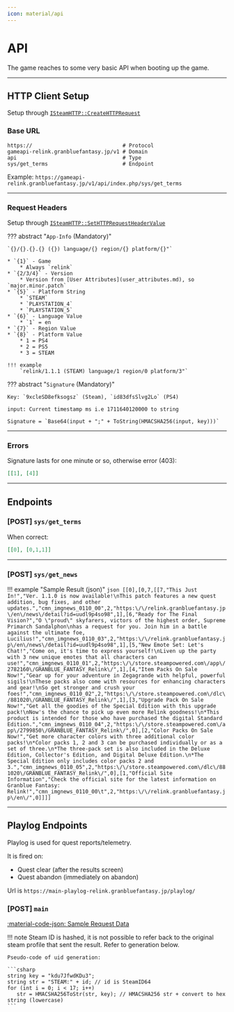 ```yaml
---
icon: material/api
---
```


# API

The game reaches to some very basic API when booting up the game.

---

## HTTP Client Setup

Setup through [`ISteamHTTP::CreateHTTPRequest`](https://partner.steamgames.com/doc/api/ISteamHTTP#CreateHTTPRequest)

### Base URL

```
https://                             # Protocol
gameapi-relink.granbluefantasy.jp/v1 # Domain
api                                  # Type
sys/get_terms                        # Endpoint
```

Example: `https://gameapi-relink.granbluefantasy.jp/v1/api/index.php/sys/get_terms`

---

### Request Headers

Setup through [`ISteamHTTP::SetHTTPRequestHeaderValue`](https://partner.steamgames.com/doc/api/ISteamHTTP#SetHTTPRequestHeaderValue)

??? abstract "`App-Info` (Mandatory)"

    `{}/{}.{}.{} ({}) language/{} region/{} platform/{}"`

    * `{1}` - Game
        * Always `relink`
    * `{2/3/4}` - Version
        * Version from [User Attributes](user_attributes.md), so `major.minor.patch`
    * `{5}` - Platform String
        * `STEAM`
        * `PLAYSTATION_4`
        * `PLAYSTATION_5`
    * `{6}` - Language Value
        * `1` = en
    * `{7}` - Region Value
    * `{8}` - Platform Value
        * 1 = PS4
        * 2 = PS5
        * 3 = STEAM

    !!! example
        `relink/1.1.1 (STEAM) language/1 region/0 platform/3"`

??? abstract "`Signature` (Mandatory)"

    Key: `9xcleSD8efksogsz` (Steam), `id83dfsSlvg2Lo` (PS4)

    input: Current timestamp ms i.e 1711640120000 to string

    Signature = `Base64(input + ";" + ToString(HMACSHA256(input, key)))`

---

### Errors

Signature lasts for one minute or so, otherwise error (403):

```json
[[1], [4]]
```

---

## Endpoints

### [POST] `sys/get_terms`

When correct:
```json
[[0], [0,1,1]]
```

---

### [POST] `sys/get_news`

!!! example "Sample Result (json)"
    ```json
    [[0],[0,7,[[7,"This Just In!","Ver. 1.1.0 is now available!\nThis patch features a new quest addition, bug fixes, and other updates.","cmn_imgnews_0110_00",2,"https:\/\/relink.granbluefantasy.jp\/en\/news\/detail?id=uudl9p4so98",1],[6,"Ready for The Final Vision?","O \"proud\" skyfarers, victors of the highest order, Supreme Primarch Sandalphon\nhas a request for you. Join him in a battle against the ultimate foe, Lucilius!","cmn_imgnews_0110_03",2,"https:\/\/relink.granbluefantasy.jp\/en\/news\/detail?id=uudl9p4so98",1],[5,"New Emote Set: Let's Chat!","Come on, it's time to express yourself!\nLiven up the party with 3 new unique emotes that all characters can use!","cmn_imgnews_0110_01",2,"https:\/\/store.steampowered.com\/app\/2782160\/GRANBLUE_FANTASY_Relink\/",1],[4,"Item Packs On Sale Now!","Gear up for your adventure in Zegagrande with helpful, powerful sigils!\nThese packs also come with resources for enhancing characters and gear!\nSo get stronger and crush your foes!","cmn_imgnews_0110_02",2,"https:\/\/store.steampowered.com\/dlc\/881020\/GRANBLUE_FANTASY_Relink\/",1],[3,"Upgrade Pack On Sale Now!","Get all the goodies of the Special Edition with this upgrade pack!\nNow's the chance to pick up even more Relink goodness!\n*This product is intended for those who have purchased the digital Standard Edition.","cmn_imgnews_0110_04",2,"https:\/\/store.steampowered.com\/app\/2799850\/GRANBLUE_FANTASY_Relink\/",0],[2,"Color Packs On Sale Now!","Get more character colors with three additional color packs!\n*Color packs 1, 2 and 3 can be purchased individually or as a set of three.\n*The three-pack set is also included in the Deluxe Edition, Collector's Edition, and Digital Deluxe Edition.\n*The Special Edition only includes color packs 2 and 3.","cmn_imgnews_0110_05",2,"https:\/\/store.steampowered.com\/dlc\/881020\/GRANBLUE_FANTASY_Relink\/",0],[1,"Official Site Information","Check the official site for the latest information on Granblue Fantasy: Relink!","cmn_imgnews_0110_00\t",2,"https:\/\/relink.granbluefantasy.jp\/en\/",0]]]]
    ```

---

## Playlog Endpoints

Playlog is used for quest reports/telemetry. 

It is fired on:

* Quest clear (after the results screen)
* Quest abandon (immediately on abandon)

Url is `https://main-playlog-relink.granbluefantasy.jp/playlog/`

### [POST] `main`

[:material-code-json: Sample Request Data](playlog_request.json)

!!! note
    Steam ID is hashed, it is not possible to refer back to the original steam profile that sent the result. Refer to generation below.

    Pseudo-code of uid generation:

    ```csharp
    string key = "kdu7JfwdKDu3";
    string str = "STEAM:" + id; // id is SteamID64
    for (int i = 0; i < 17; i++)
       str = HMACSHA256ToStr(str, key); // HMACSHA256 str + convert to hex string (lowercase)
    ```